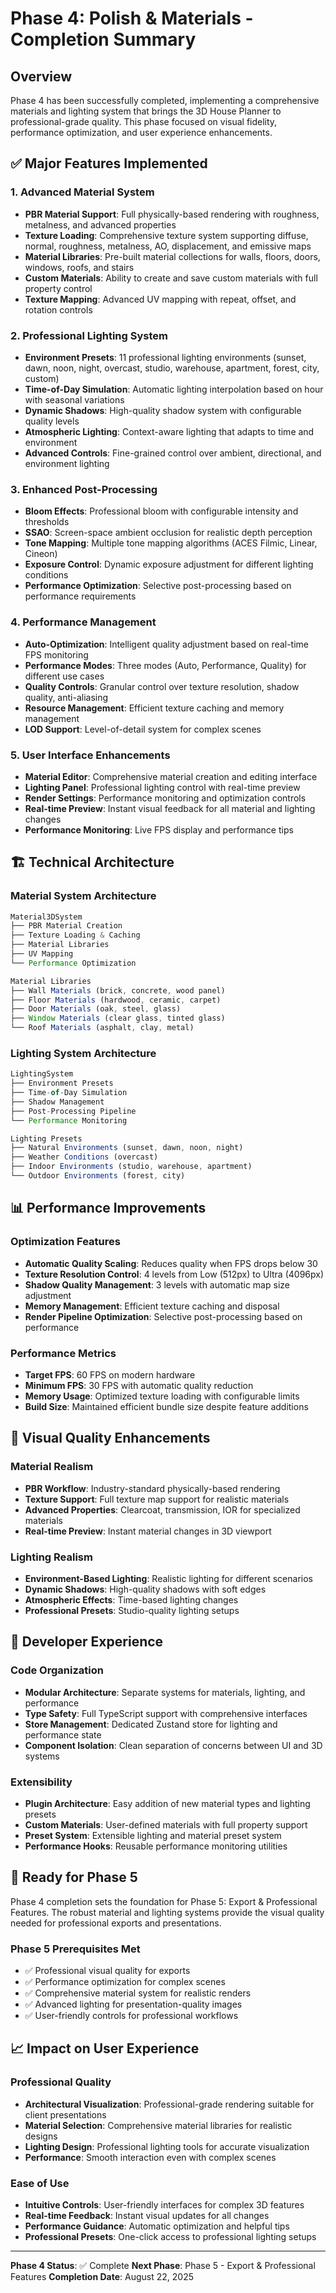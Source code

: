 # Phase 4: Polish & Materials - Completion Summary

## Overview

Phase 4 has been successfully completed, implementing a comprehensive materials and lighting system that brings the 3D House Planner to professional-grade quality. This phase focused on visual fidelity, performance optimization, and user experience enhancements.

## ✅ Major Features Implemented

### 1. Advanced Material System
- **PBR Material Support**: Full physically-based rendering with roughness, metalness, and advanced properties
- **Texture Loading**: Comprehensive texture system supporting diffuse, normal, roughness, metalness, AO, displacement, and emissive maps
- **Material Libraries**: Pre-built material collections for walls, floors, doors, windows, roofs, and stairs
- **Custom Materials**: Ability to create and save custom materials with full property control
- **Texture Mapping**: Advanced UV mapping with repeat, offset, and rotation controls

### 2. Professional Lighting System
- **Environment Presets**: 11 professional lighting environments (sunset, dawn, noon, night, overcast, studio, warehouse, apartment, forest, city, custom)
- **Time-of-Day Simulation**: Automatic lighting interpolation based on hour with seasonal variations
- **Dynamic Shadows**: High-quality shadow system with configurable quality levels
- **Atmospheric Lighting**: Context-aware lighting that adapts to time and environment
- **Advanced Controls**: Fine-grained control over ambient, directional, and environment lighting

### 3. Enhanced Post-Processing
- **Bloom Effects**: Professional bloom with configurable intensity and thresholds
- **SSAO**: Screen-space ambient occlusion for realistic depth perception
- **Tone Mapping**: Multiple tone mapping algorithms (ACES Filmic, Linear, Cineon)
- **Exposure Control**: Dynamic exposure adjustment for different lighting conditions
- **Performance Optimization**: Selective post-processing based on performance requirements

### 4. Performance Management
- **Auto-Optimization**: Intelligent quality adjustment based on real-time FPS monitoring
- **Performance Modes**: Three modes (Auto, Performance, Quality) for different use cases
- **Quality Controls**: Granular control over texture resolution, shadow quality, anti-aliasing
- **Resource Management**: Efficient texture caching and memory management
- **LOD Support**: Level-of-detail system for complex scenes

### 5. User Interface Enhancements
- **Material Editor**: Comprehensive material creation and editing interface
- **Lighting Panel**: Professional lighting control with real-time preview
- **Render Settings**: Performance monitoring and optimization controls
- **Real-time Preview**: Instant visual feedback for all material and lighting changes
- **Performance Monitoring**: Live FPS display and performance tips

## 🏗️ Technical Architecture

### Material System Architecture
```typescript
Material3DSystem
├── PBR Material Creation
├── Texture Loading & Caching
├── Material Libraries
├── UV Mapping
└── Performance Optimization

Material Libraries
├── Wall Materials (brick, concrete, wood panel)
├── Floor Materials (hardwood, ceramic, carpet)
├── Door Materials (oak, steel, glass)
├── Window Materials (clear glass, tinted glass)
└── Roof Materials (asphalt, clay, metal)
```

### Lighting System Architecture
```typescript
LightingSystem
├── Environment Presets
├── Time-of-Day Simulation
├── Shadow Management
├── Post-Processing Pipeline
└── Performance Monitoring

Lighting Presets
├── Natural Environments (sunset, dawn, noon, night)
├── Weather Conditions (overcast)
├── Indoor Environments (studio, warehouse, apartment)
└── Outdoor Environments (forest, city)
```

## 📊 Performance Improvements

### Optimization Features
- **Automatic Quality Scaling**: Reduces quality when FPS drops below 30
- **Texture Resolution Control**: 4 levels from Low (512px) to Ultra (4096px)
- **Shadow Quality Management**: 3 levels with automatic map size adjustment
- **Memory Management**: Efficient texture caching and disposal
- **Render Pipeline Optimization**: Selective post-processing based on performance

### Performance Metrics
- **Target FPS**: 60 FPS on modern hardware
- **Minimum FPS**: 30 FPS with automatic quality reduction
- **Memory Usage**: Optimized texture loading with configurable limits
- **Build Size**: Maintained efficient bundle size despite feature additions

## 🎨 Visual Quality Enhancements

### Material Realism
- **PBR Workflow**: Industry-standard physically-based rendering
- **Texture Support**: Full texture map support for realistic materials
- **Advanced Properties**: Clearcoat, transmission, IOR for specialized materials
- **Real-time Preview**: Instant material changes in 3D viewport

### Lighting Realism
- **Environment-Based Lighting**: Realistic lighting for different scenarios
- **Dynamic Shadows**: High-quality shadows with soft edges
- **Atmospheric Effects**: Time-based lighting changes
- **Professional Presets**: Studio-quality lighting setups

## 🔧 Developer Experience

### Code Organization
- **Modular Architecture**: Separate systems for materials, lighting, and performance
- **Type Safety**: Full TypeScript support with comprehensive interfaces
- **Store Management**: Dedicated Zustand store for lighting and performance state
- **Component Isolation**: Clean separation of concerns between UI and 3D systems

### Extensibility
- **Plugin Architecture**: Easy addition of new material types and lighting presets
- **Custom Materials**: User-defined materials with full property support
- **Preset System**: Extensible lighting and material preset system
- **Performance Hooks**: Reusable performance monitoring utilities

## 🚀 Ready for Phase 5

Phase 4 completion sets the foundation for Phase 5: Export & Professional Features. The robust material and lighting systems provide the visual quality needed for professional exports and presentations.

### Phase 5 Prerequisites Met
- ✅ Professional visual quality for exports
- ✅ Performance optimization for complex scenes
- ✅ Comprehensive material system for realistic renders
- ✅ Advanced lighting for presentation-quality images
- ✅ User-friendly controls for professional workflows

## 📈 Impact on User Experience

### Professional Quality
- **Architectural Visualization**: Professional-grade rendering suitable for client presentations
- **Material Selection**: Comprehensive material libraries for realistic designs
- **Lighting Design**: Professional lighting tools for accurate visualization
- **Performance**: Smooth interaction even with complex scenes

### Ease of Use
- **Intuitive Controls**: User-friendly interfaces for complex 3D features
- **Real-time Feedback**: Instant visual updates for all changes
- **Performance Guidance**: Automatic optimization and helpful tips
- **Professional Presets**: One-click access to professional lighting setups

---

**Phase 4 Status**: ✅ Complete
**Next Phase**: Phase 5 - Export & Professional Features
**Completion Date**: August 22, 2025